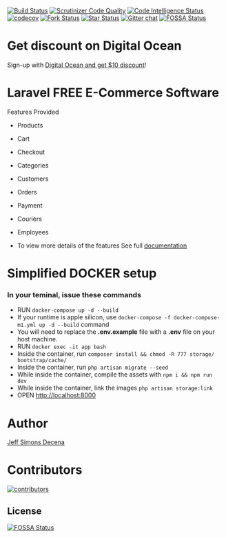 [![Build Status](https://travis-ci.org/jsdecena/laracom.svg?branch=master)](https://travis-ci.org/jsdecena/laracom)
[![Scrutinizer Code Quality](https://scrutinizer-ci.com/g/Laracommerce/laracom/badges/quality-score.png?b=master)](https://scrutinizer-ci.com/g/Laracommerce/laracom/?branch=master)
[![Code Intelligence Status](https://scrutinizer-ci.com/g/Laracommerce/laracom/badges/code-intelligence.svg?b=master)](https://scrutinizer-ci.com/code-intelligence)
[![codecov](https://codecov.io/gh/jsdecena/laracom/branch/master/graph/badge.svg)](https://codecov.io/gh/jsdecena/laracom)
[![Fork Status](https://img.shields.io/github/forks/jsdecena/laracom.svg)](https://github.com/jsdecena/laracom)
[![Star Status](https://img.shields.io/github/stars/jsdecena/laracom.svg)](https://github.com/jsdecena/laracom)
[![Gitter chat](https://badges.gitter.im/gitterHQ/gitter.png)](https://gitter.im/larac0m/Lobby)
[![FOSSA Status](https://app.fossa.io/api/projects/git%2Bgithub.com%2FLaracommerce%2Flaracom.svg?type=shield)](https://app.fossa.io/projects/git%2Bgithub.com%2FLaracommerce%2Flaracom?ref=badge_shield)

# Get discount on Digital Ocean

Sign-up with [Digital Ocean and get $10 discount](https://m.do.co/c/bce94237de96)!

# Laravel FREE E-Commerce Software

Features Provided

-   Products
-   Cart
-   Checkout
-   Categories
-   Customers
-   Orders
-   Payment
-   Couriers
-   Employees

-   To view more details of the features
    See full [documentation](https://jsdecena.github.io/laracom)

# Simplified DOCKER setup

### In your teminal, issue these commands

-   RUN `docker-compose up -d --build`
-   If your runtime is apple silicon, use `docker-compose -f docker-compose-m1.yml up -d --build` command
-   You will need to replace the **.env.example** file with a **.env** file on your host machine.
-   RUN `docker exec -it app bash`
-   Inside the container, run `composer install && chmod -R 777 storage/ bootstrap/cache/`
-   Inside the container, run `php artisan migrate --seed`
-   While inside the container, compile the assets with `npm i && npm run dev`
-   While inside the container, link the images `php artisan storage:link`
-   OPEN [http://localhost:8000](http://localhost:8000)

# Author

[Jeff Simons Decena](https://jsdecena.me)

# Contributors

<a href="https://github.com/jsdecena/laracom/graphs/contributors"><img src="https://opencollective.com/laracom/contributors.svg?width=890" title="contributors" alt="contributors" /></a>

## License

[![FOSSA Status](https://app.fossa.io/api/projects/git%2Bgithub.com%2FLaracommerce%2Flaracom.svg?type=large)](https://app.fossa.io/projects/git%2Bgithub.com%2FLaracommerce%2Flaracom?ref=badge_large)

